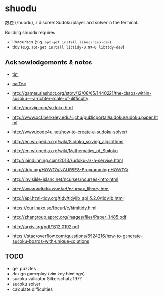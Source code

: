 # shuodu

数独 (shuodu), a discreet Sudoku player and solver in the terminal.

Building shuodu requires
* libncurses (e.g. `apt-get install libncurses-dev`)
* tidy (e.g. `apt-get install libtidy-0.99-0 libtidy-dev`)

## Acknowledgements & notes

* [tint](https://packages.debian.org/source/jessie/tint)
* [netToe](http://nettoe.sourceforge.net/index.php)
* http://games.slashdot.org/story/12/08/05/1440221/the-chaos-within-sudoku---a-richter-scale-of-difficulty
* http://norvig.com/sudoku.html
* http://www.ocf.berkeley.edu/~jchu/publicportal/sudoku/sudoku.paper.html
* http://www.icode4u.net/how-to-create-a-sudoku-solver/
* http://en.wikipedia.org/wiki/Sudoku_solving_algorithms
* http://en.wikipedia.org/wiki/Mathematics_of_Sudoku
* http://iaindunning.com/2013/sudoku-as-a-service.html
* http://tldp.org/HOWTO/NCURSES-Programming-HOWTO/
* http://invisible-island.net/ncurses/ncurses-intro.html
* http://www.writeka.com/ed/ncurses_library.html
* http://api.html-tidy.org/tidy/tidylib_api_5.2.0/tidylib.html
* https://curl.haxx.se/libcurl/c/htmltidy.html

* http://zhangroup.aporc.org/images/files/Paper_3485.pdf
* http://arxiv.org/pdf/1312.0192.pdf
* https://stackoverflow.com/questions/6924216/how-to-generate-sudoku-boards-with-unique-solutions

## TODO

* get puzzles
* design gameplay (vim key bindings)
* sudoku validator Silberschatz 197?
* sudoku solver
* calculate difficulties

